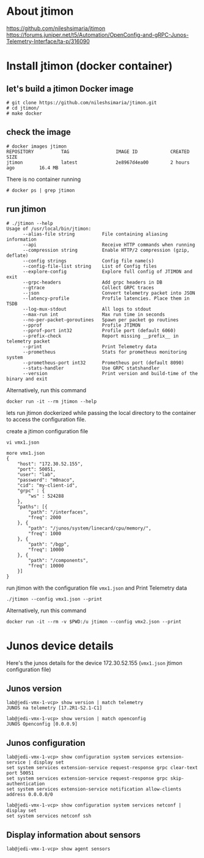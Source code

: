 # About jtimon
https://github.com/nileshsimaria/jtimon  
https://forums.juniper.net/t5/Automation/OpenConfig-and-gRPC-Junos-Telemetry-Interface/ta-p/316090  


# Install jtimon (docker container) 

## let's build a jtimon Docker image 

```
# git clone https://github.com/nileshsimaria/jtimon.git
# cd jtimon/
# make docker
```
## check the image
```
# docker images jtimon
REPOSITORY          TAG                 IMAGE ID            CREATED             SIZE
jtimon              latest              2e8967d4ea00        2 hours ago         16.4 MB
```
There is no container running
```
# docker ps | grep jtimon
```
## run jtimon 
```
# ./jtimon --help
Usage of /usr/local/bin/jtimon:
      --alias-file string          File containing aliasing information
      --api                        Receive HTTP commands when running
      --compression string         Enable HTTP/2 compression (gzip, deflate)
      --config strings             Config file name(s)
      --config-file-list string    List of Config files
      --explore-config             Explore full config of JTIMON and exit
      --grpc-headers               Add grpc headers in DB
      --gtrace                     Collect GRPC traces
      --json                       Convert telemetry packet into JSON
      --latency-profile            Profile latencies. Place them in TSDB
      --log-mux-stdout             All logs to stdout
      --max-run int                Max run time in seconds
      --no-per-packet-goroutines   Spawn per packet go routines
      --pprof                      Profile JTIMON
      --pprof-port int32           Profile port (default 6060)
      --prefix-check               Report missing __prefix__ in telemetry packet
      --print                      Print Telemetry data
      --prometheus                 Stats for prometheus monitoring system
      --prometheus-port int32      Prometheus port (default 8090)
      --stats-handler              Use GRPC statshandler
      --version                    Print version and build-time of the binary and exit

```
Alternatively, run this command 
```
docker run -it --rm jtimon --help
```

lets run jtimon dockerized while passing the local directory to the container to access the configuration file.  


create a jtimon configuration file
```
vi vmx1.json
```
```
more vmx1.json
{
    "host": "172.30.52.155",
    "port": 50051,
    "user": "lab",
    "password": "m0naco",
    "cid": "my-client-id",
    "grpc" : {
        "ws" : 524288
    },
    "paths": [{
        "path": "/interfaces",
        "freq": 2000
    }, {
        "path": "/junos/system/linecard/cpu/memory/",
        "freq": 1000
    }, {
        "path": "/bgp",
        "freq": 10000
    }, {
        "path": "/components",
        "freq": 10000
    }]
}
```

run jtimon with the configuration file ```vmx1.json``` and Print Telemetry data
 
```
./jtimon --config vmx1.json --print
```
Alternatively, run this command 

```
docker run -it --rm -v $PWD:/u jtimon --config vmx2.json --print
```
# Junos device details 
Here's the junos details for the device 172.30.52.155 (```vmx1.json``` jtimon configuration file)

## Junos version
```
lab@jedi-vmx-1-vcp> show version | match telemetry
JUNOS na telemetry [17.2R1-S2.1-C1]
```
```
lab@jedi-vmx-1-vcp> show version | match openconfig
JUNOS Openconfig [0.0.0.9]
```
## Junos configuration 
```
lab@jedi-vmx-1-vcp> show configuration system services extension-service | display set
set system services extension-service request-response grpc clear-text port 50051
set system services extension-service request-response grpc skip-authentication
set system services extension-service notification allow-clients address 0.0.0.0/0
```
```
lab@jedi-vmx-1-vcp> show configuration system services netconf | display set
set system services netconf ssh
```
## Display information about sensors
```
lab@jedi-vmx-1-vcp> show agent sensors
```
